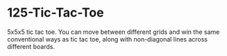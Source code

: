 # 125-Tic-Tac-Toe
5x5x5 tic tac toe. You can move between different grids and win the same conventional ways as tic tac toe, along with non-diagonal lines across different boards.
